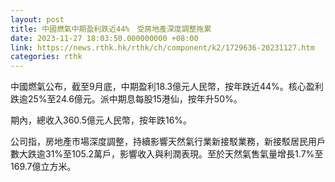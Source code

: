 ```yaml
---
layout: post
title: 中國燃氣中期盈利跌近44%　受房地產深度調整拖累
date: 2023-11-27 18:03:50.000000000 +08:00
link: https://news.rthk.hk/rthk/ch/component/k2/1729636-20231127.htm
categories: rthk
---
```


中國燃氣公布，截至9月底，中期盈利18.3億元人民幣，按年跌近44%。核心盈利跌逾25%至24.6億元。派中期息每股15港仙，按年升50%。

期內，總收入360.5億元人民幣，按年跌16%。

公司指，房地產市場深度調整，持續影響天然氣行業新接駁業務，新接駁居民用戶數大跌逾31%至105.2萬戶，影響收入與利潤表現。至於天然氣售氣量增長1.7%至169.7億立方米。
